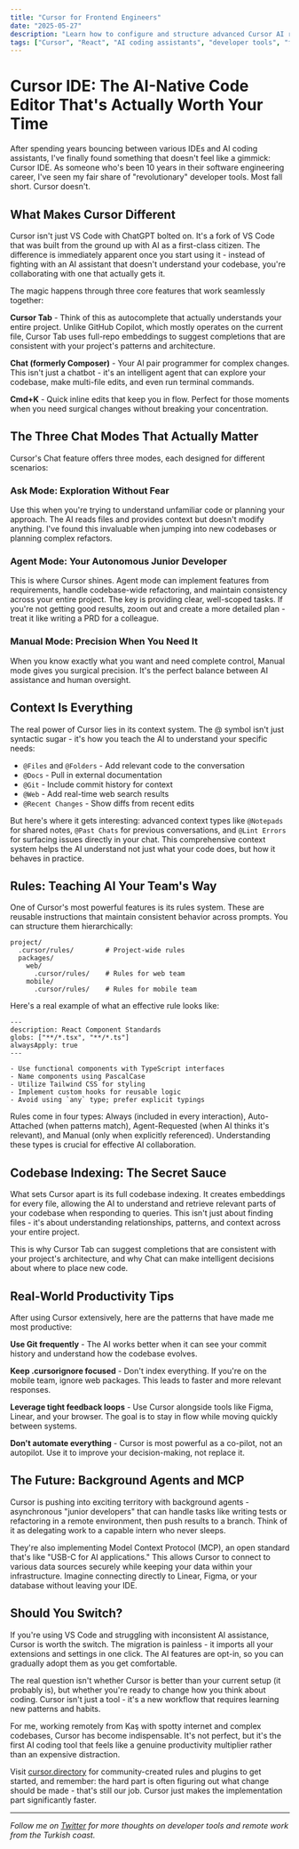 ```yaml
---
title: "Cursor for Frontend Engineers"
date: "2025-05-27"
description: "Learn how to configure and structure advanced Cursor AI rules for efficient, context-aware React development workflows."
tags: ["Cursor", "React", "AI coding assistants", "developer tools", "frontend development", "project structure"]
---
```


# Cursor IDE: The AI-Native Code Editor That's Actually Worth Your Time

After spending years bouncing between various IDEs and AI coding assistants, I've finally found something that doesn't feel like a gimmick: Cursor IDE. As someone who's been 10 years in their software engineering career, I've seen my fair share of "revolutionary" developer tools. Most fall short. Cursor doesn't.

## What Makes Cursor Different

Cursor isn't just VS Code with ChatGPT bolted on. It's a fork of VS Code that was built from the ground up with AI as a first-class citizen. The difference is immediately apparent once you start using it - instead of fighting with an AI assistant that doesn't understand your codebase, you're collaborating with one that actually gets it.

The magic happens through three core features that work seamlessly together:

**Cursor Tab** - Think of this as autocomplete that actually understands your entire project. Unlike GitHub Copilot, which mostly operates on the current file, Cursor Tab uses full-repo embeddings to suggest completions that are consistent with your project's patterns and architecture.

**Chat (formerly Composer)** - Your AI pair programmer for complex changes. This isn't just a chatbot - it's an intelligent agent that can explore your codebase, make multi-file edits, and even run terminal commands.

**Cmd+K** - Quick inline edits that keep you in flow. Perfect for those moments when you need surgical changes without breaking your concentration.

## The Three Chat Modes That Actually Matter

Cursor's Chat feature offers three modes, each designed for different scenarios:

### Ask Mode: Exploration Without Fear
Use this when you're trying to understand unfamiliar code or planning your approach. The AI reads files and provides context but doesn't modify anything. I've found this invaluable when jumping into new codebases or planning complex refactors.

### Agent Mode: Your Autonomous Junior Developer  
This is where Cursor shines. Agent mode can implement features from requirements, handle codebase-wide refactoring, and maintain consistency across your entire project. The key is providing clear, well-scoped tasks. If you're not getting good results, zoom out and create a more detailed plan - treat it like writing a PRD for a colleague.

### Manual Mode: Precision When You Need It
When you know exactly what you want and need complete control, Manual mode gives you surgical precision. It's the perfect balance between AI assistance and human oversight.

## Context Is Everything

The real power of Cursor lies in its context system. The @ symbol isn't just syntactic sugar - it's how you teach the AI to understand your specific needs:

- `@Files` and `@Folders` - Add relevant code to the conversation
- `@Docs` - Pull in external documentation  
- `@Git` - Include commit history for context
- `@Web` - Add real-time web search results
- `@Recent Changes` - Show diffs from recent edits

But here's where it gets interesting: advanced context types like `@Notepads` for shared notes, `@Past Chats` for previous conversations, and `@Lint Errors` for surfacing issues directly in your chat. This comprehensive context system helps the AI understand not just what your code does, but how it behaves in practice.

## Rules: Teaching AI Your Team's Way

One of Cursor's most powerful features is its rules system. These are reusable instructions that maintain consistent behavior across prompts. You can structure them hierarchically:

```
project/
  .cursor/rules/        # Project-wide rules
  packages/
    web/
      .cursor/rules/    # Rules for web team
    mobile/
      .cursor/rules/    # Rules for mobile team
```

Here's a real example of what an effective rule looks like:

```mdc
---
description: React Component Standards
globs: ["**/*.tsx", "**/*.ts"]
alwaysApply: true
---

- Use functional components with TypeScript interfaces
- Name components using PascalCase
- Utilize Tailwind CSS for styling
- Implement custom hooks for reusable logic
- Avoid using `any` type; prefer explicit typings
```

Rules come in four types: Always (included in every interaction), Auto-Attached (when patterns match), Agent-Requested (when AI thinks it's relevant), and Manual (only when explicitly referenced). Understanding these types is crucial for effective AI collaboration.

## Codebase Indexing: The Secret Sauce

What sets Cursor apart is its full codebase indexing. It creates embeddings for every file, allowing the AI to understand and retrieve relevant parts of your codebase when responding to queries. This isn't just about finding files - it's about understanding relationships, patterns, and context across your entire project.

This is why Cursor Tab can suggest completions that are consistent with your project's architecture, and why Chat can make intelligent decisions about where to place new code.

## Real-World Productivity Tips

After using Cursor extensively, here are the patterns that have made me most productive:

**Use Git frequently** - The AI works better when it can see your commit history and understand how the codebase evolves.

**Keep .cursorignore focused** - Don't index everything. If you're on the mobile team, ignore web packages. This leads to faster and more relevant responses.

**Leverage tight feedback loops** - Use Cursor alongside tools like Figma, Linear, and your browser. The goal is to stay in flow while moving quickly between systems.

**Don't automate everything** - Cursor is most powerful as a co-pilot, not an autopilot. Use it to improve your decision-making, not replace it.

## The Future: Background Agents and MCP

Cursor is pushing into exciting territory with background agents - asynchronous "junior developers" that can handle tasks like writing tests or refactoring in a remote environment, then push results to a branch. Think of it as delegating work to a capable intern who never sleeps.

They're also implementing Model Context Protocol (MCP), an open standard that's like "USB-C for AI applications." This allows Cursor to connect to various data sources securely while keeping your data within your infrastructure. Imagine connecting directly to Linear, Figma, or your database without leaving your IDE.

## Should You Switch?

If you're using VS Code and struggling with inconsistent AI assistance, Cursor is worth the switch. The migration is painless - it imports all your extensions and settings in one click. The AI features are opt-in, so you can gradually adopt them as you get comfortable.

The real question isn't whether Cursor is better than your current setup (it probably is), but whether you're ready to change how you think about coding. Cursor isn't just a tool - it's a new workflow that requires learning new patterns and habits.

For me, working remotely from Kaş with spotty internet and complex codebases, Cursor has become indispensable. It's not perfect, but it's the first AI coding tool that feels like a genuine productivity multiplier rather than an expensive distraction.

Visit [cursor.directory](https://cursor.directory) for community-created rules and plugins to get started, and remember: the hard part is often figuring out what change should be made - that's still our job. Cursor just makes the implementation part significantly faster.

---

*Follow me on [Twitter](https://twitter.com/omc345) for more thoughts on developer tools and remote work from the Turkish coast.*
